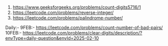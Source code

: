 1. https://www.geeksforgeeks.org/problems/count-digits5716/1
2. https://leetcode.com/problems/reverse-integer/
3. https://leetcode.com/problems/palindrome-number/

Daily:- 
9FEB:- https://leetcode.com/problems/count-number-of-bad-pairs/
10FEB:- https://leetcode.com/problems/clear-digits/description/?envType=daily-question&envId=2025-02-10
